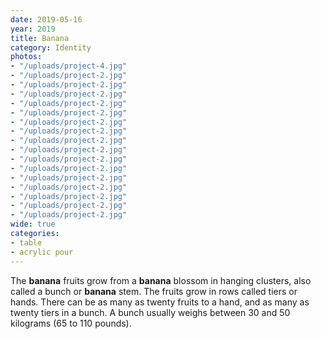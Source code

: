 ```yaml
---
date: 2019-05-16
year: 2019
title: Banana
category: Identity
photos:
- "/uploads/project-4.jpg"
- "/uploads/project-2.jpg"
- "/uploads/project-2.jpg"
- "/uploads/project-2.jpg"
- "/uploads/project-2.jpg"
- "/uploads/project-2.jpg"
- "/uploads/project-2.jpg"
- "/uploads/project-2.jpg"
- "/uploads/project-2.jpg"
- "/uploads/project-2.jpg"
- "/uploads/project-2.jpg"
- "/uploads/project-2.jpg"
- "/uploads/project-2.jpg"
- "/uploads/project-2.jpg"
- "/uploads/project-2.jpg"
- "/uploads/project-2.jpg"
- "/uploads/project-2.jpg"
wide: true
categories:
- table
- acrylic pour
---
```

The **banana** fruits grow from a **banana** blossom in hanging clusters, also called a bunch or **banana** stem. The fruits grow in rows called tiers or hands. There can be as many as twenty fruits to a hand, and as many as twenty tiers in a bunch. A bunch usually weighs between 30 and 50 kilograms (65 to 110 pounds).